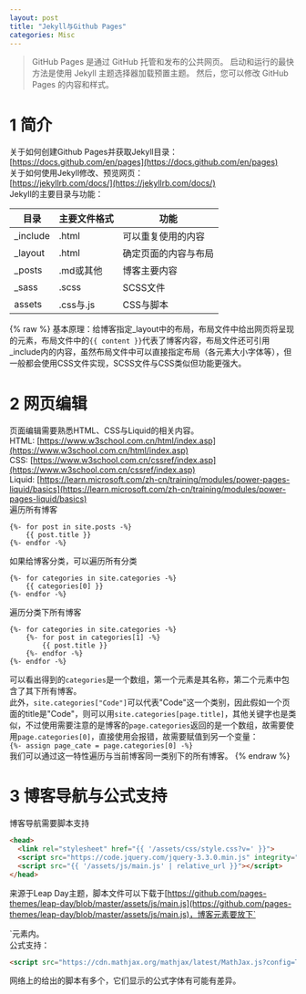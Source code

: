 ```yaml
---
layout: post
title: "Jekyll与Github Pages"
categories: Misc
---
```


> GitHub Pages 是通过 GitHub 托管和发布的公共网页。 启动和运行的最快方法是使用 Jekyll 主题选择器加载预置主题。 然后，您可以修改 GitHub Pages 的内容和样式。

# 1 简介
关于如何创建Github Pages并获取Jekyll目录：<br/>
[https://docs.github.com/en/pages](https://docs.github.com/en/pages)<br/>
关于如何使用Jekyll修改、预览网页：<br/>
[https://jekyllrb.com/docs/](https://jekyllrb.com/docs/)<br/>
Jekyll的主要目录与功能：

| 目录 | 主要文件格式 | 功能 |
| --- | --- | --- |
| _include | .html | 可以重复使用的内容 |
| _layout | .html | 确定页面的内容与布局 |
| _posts | .md或其他 | 博客主要内容 |
| _sass | .scss | SCSS文件 |
| assets | .css与.js | CSS与脚本 |
{% raw %}
基本原理：给博客指定_layout中的布局，布局文件中给出网页将呈现的元素，布局文件中的`{{ content }}`代表了博客内容，布局文件还可引用_include内的内容，虽然布局文件中可以直接指定布局（各元素大小字体等），但一般都会使用CSS文件实现，SCSS文件与CSS类似但功能更强大。

# 2 网页编辑
页面编辑需要熟悉HTML、CSS与Liquid的相关内容。<br/>
HTML: [https://www.w3school.com.cn/html/index.asp](https://www.w3school.com.cn/html/index.asp)<br/>
CSS: [https://www.w3school.com.cn/cssref/index.asp](https://www.w3school.com.cn/cssref/index.asp)<br/>
Liquid: [https://learn.microsoft.com/zh-cn/training/modules/power-pages-liquid/basics](https://learn.microsoft.com/zh-cn/training/modules/power-pages-liquid/basics)<br/>
遍历所有博客
```liquid
{%- for post in site.posts -%}
    {{ post.title }}
{%- endfor -%}
```
如果给博客分类，可以遍历所有分类
```liquid
{%- for categories in site.categories -%}
    {{ categories[0] }}
{%- endfor -%}
```
遍历分类下所有博客
```liquid
{%- for categories in site.categories -%}
    {%- for post in categories[1] -%}
        {{ post.title }}
    {%- endfor -%}
{%- endfor -%}
```
可以看出得到的`categories`是一个数组，第一个元素是其名称，第二个元素中包含了其下所有博客。<br/>
此外，`site.categories["Code"]`可以代表"Code"这一个类别，因此假如一个页面的title是"Code"，则可以用`site.categories[page.title]`，其他关键字也是类似，不过使用需要注意的是博客的`page.categories`返回的是一个数组，故需要使用`page.categories[0]`，直接使用会报错，故需要赋值到另一个变量：<br/>
`{%- assign page_cate = page.categories[0] -%}`<br/>
我们可以通过这一特性遍历与当前博客同一类别下的所有博客。
{% endraw %}
# 3 博客导航与公式支持
博客导航需要脚本支持
```html
<head>
  <link rel="stylesheet" href="{{ '/assets/css/style.css?v=' }}">
  <script src="https://code.jquery.com/jquery-3.3.0.min.js" integrity="sha256-RTQy8VOmNlT6b2PIRur37p6JEBZUE7o8wPgMvu18MC4=" crossorigin="anonymous"></script>
  <script src="{{ '/assets/js/main.js' | relative_url }}"></script>
</head>
```
来源于Leap Day主题，脚本文件可以下载于[https://github.com/pages-themes/leap-day/blob/master/assets/js/main.js](https://github.com/pages-themes/leap-day/blob/master/assets/js/main.js)，博客元素要放下`<section>`元素内。 <br/>
公式支持：
```html
<script src="https://cdn.mathjax.org/mathjax/latest/MathJax.js?config=TeX-MML-AM_CHTML" type="text/javascript"></script>
```
网络上的给出的脚本有多个，它们显示的公式字体有可能有差异。
